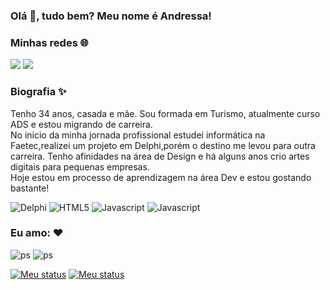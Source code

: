 ### Olá 👋, tudo bem? Meu nome é Andressa!

### Minhas redes 🌐
<a href="https://www.linkedin.com/in/andressaog88" target="_blank"><img src="https://img.shields.io/badge/-LinkedIn-%230077B5?style=for-the-badge&logo=linkedin&logoColor=white" target="_blank"></a>
<a href="https://instagram.com/andressaog88" target="_blank"><img src="https://img.shields.io/badge/-Instagram-%23E4405F?style=for-the-badge&logo=instagram&logoColor=white" target="_blank"></a>

### Biografia ✨
<p>
Tenho 34 anos, casada e mãe. Sou formada em Turismo, atualmente curso ADS e estou migrando de carreira.<br>
No início da minha jornada profissional estudei informática na Faetec,realizei um projeto em Delphi,porém o destino me levou 
para outra carreira. Tenho afinidades na área de Design e há alguns anos crio artes digitais para pequenas empresas.<br>
Hoje estou em processo de aprendizagem na área Dev e estou gostando bastante!



![Delphi](https://img.shields.io/badge/Delphi-B22222?style=for-the-badge&logo=delphi&logoColor=white)
![HTML5](https://img.shields.io/badge/HTML5-E34F26?style=for-the-badge&logo=html5&logoColor=white)
![Javascript](https://img.shields.io/badge/JavaScript-323330?style=for-the-badge&logo=javascript&logoColor=F7DF1E)
![Javascript](https://img.shields.io/badge/PHP-777BB4?style=for-the-badge&logo=php&logoColor=white)

  
### Eu amo: ❤️<p> 
![ps](https://img.shields.io/badge/Adobe%20Photoshop-31A8FF?style=for-the-badge&logo=Adobe%20Photoshop&logoColor=black)
![ps](https://img.shields.io/badge/Adobe%20Illustrator-FF9A00?style=for-the-badge&logo=adobe%20illustrator&logoColor=white)
  

[![Meu status](https://github-readme-stats.vercel.app/api?username=andressaog88&show_icons=true&theme=dracula#gh-dark-mode-only)](https://github.com/andressaog88/github-readme-stats#gh-dark-mode-only)
[![Meu status](https://github-readme-stats.vercel.app/api?username=andressaog88&show_icons=true&theme=dracula#gh-light-mode-only)](https://github.com/andressaog88/github-readme-stats#gh-light-mode-only)
